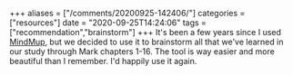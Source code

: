 +++
aliases = ["/comments/20200925-142406/"]
categories = ["resources"]
date = "2020-09-25T14:24:06"
tags = ["recommendation","brainstorm"]
+++
It's been a few years since I used [MindMup](https://www.mindmup.com), but we decided to use it to brainstorm all that we've learned in our study through Mark chapters 1-16. The tool is way easier and more beautiful than I remember. I'd happily use it again.

